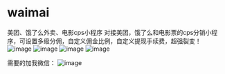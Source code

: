 # waimai
美团、饿了么外卖、电影cps小程序
对接美团，饿了么和电影票的cps分销小程序，可设置多级分佣，自定义佣金比例，自定义提现手续费，超强裂变！
![image](https://s3.ax1x.com/2021/01/20/sfEZ0f.jpg)
![image](https://s3.ax1x.com/2021/01/20/sfEe78.jpg)
![image](https://s3.ax1x.com/2021/01/20/sfEnAS.jpg)
![image](https://s3.ax1x.com/2021/01/20/sfEVnP.jpg)


需要的加我微信：
![image](https://s3.ax1x.com/2021/01/20/sfE2ND.jpg)
